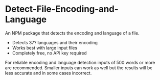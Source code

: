 # Detect-File-Encoding-and-Language
An NPM package that detects the encoding and language of a file.

* Detects 37? languages and their encoding
* Works best with large input files
* Completely free, no API key required

For reliable encoding and language detection inputs of 500 words or more are recommended. Smaller inputs can work as well but the results will be less accurate and in some cases incorrect. 